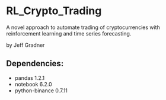 # RL_Crypto_Trading
A novel approach to automate trading of cryptocurrencies with reinforcement learning and time series forecasting.

by Jeff Gradner

## Dependencies:
* pandas 1.2.1
* notebook 6.2.0
* python-binance 0.7.11
